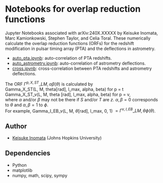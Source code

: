 # Notebooks for overlap reduction functions

Jupyter Notebooks associated with arXiv:240X.XXXXX by Keisuke Inomata, Marc Kamionkowski, Stephen Taylor, and Celia Toral.
These numerically calculate the overlap reduction functions (ORFs) for the redshift modification in pulsar timing array (PTA) and the deflections in astrometry.

- [auto_pta.ipynb](auto_pta.ipynb): auto-correlation of PTA redshifts. 
- [auto_astrometry.ipynb](auto_astrometry.ipynb): auto-correlation of astrometry deflections. 
- [cross.ipynb](cross.ipynb): cross-correlation between PTA redshifts and astrometry deflections. 

The ORF $\Gamma^{p,X,ST}\_{LM,\alpha\beta}(\theta)$ is calculated by  
Gamma_X_ST(L, M, theta\[rad\], l_max, alpha, beta) for p = t  
Gamma_X_ST_v(L, M, theta \[rad\], l_max, alpha, beta) for p = v,  
where $\alpha$ and/or $\beta$ may not be there if $S$ and/or $T$ are $z$. $\alpha,\beta = 0$ corresponds to $\theta$ and $\alpha,\beta = 1$ to $\phi$.  
For example, Gamma_I_EB_v(L, M, $\theta$\[rad\], l_max, 0, 1) $= \Gamma^{v,I,EB}\_{LM,\theta \phi}(\theta)$. 

## Author
- [Keisuke Inomata](mailto:kinomat1@jhu.edu) (Johns Hopkins University)

## Dependencies
- Python
- matplotlib
- numpy, math, scipy, sympy

